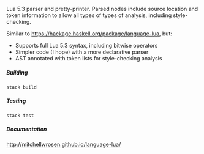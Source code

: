 Lua 5.3 parser and pretty-printer. Parsed nodes include source location
and token information to allow all types of types of analysis, including style-checking.

Similar to https://hackage.haskell.org/package/language-lua, but:

- Supports full Lua 5.3 syntax, including bitwise operators
- Simpler code (I hope) with a more declarative parser
- AST annotated with token lists for style-checking analysis

##### Building

    stack build

##### Testing 
    
    stack test

##### Documentation

http://mitchellwrosen.github.io/language-lua/

